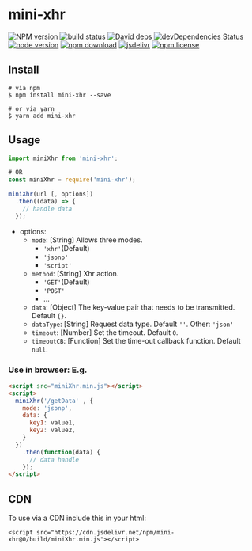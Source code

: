 # mini-xhr

[![NPM version][npm-image]][npm-url]
[![build status][travis-image]][travis-url]
[![David deps][david-image]][david-url]
[![devDependencies Status][david-dev-image]][david-dev-url]
[![node version][node-image]][node-url]
[![npm download][download-image]][download-url]
[![jsdelivr][jsdelivr-image]][jsdelivr-url]
[![npm license][license-image]][download-url]

[npm-image]: https://img.shields.io/npm/v/mini-xhr.svg?style=flat-square
[npm-url]: https://npmjs.org/package/mini-xhr
[travis-image]: https://img.shields.io/travis/cycdpo/mini-xhr.svg?style=flat-square
[travis-url]: https://travis-ci.org/cycdpo/mini-xhr
[david-image]: https://img.shields.io/david/cycdpo/mini-xhr.svg?style=flat-square
[david-url]: https://david-dm.org/cycdpo/mini-xhr
[david-dev-image]: https://david-dm.org/cycdpo/mini-xhr/dev-status.svg?style=flat-square
[david-dev-url]: https://david-dm.org/cycdpo/mini-xhr?type=dev
[node-image]: https://img.shields.io/badge/node.js-%3E=_6.0-green.svg?style=flat-square
[node-url]: http://nodejs.org/download/
[download-image]: https://img.shields.io/npm/dm/mini-xhr.svg?style=flat-square
[download-url]: https://npmjs.org/package/mini-xhr
[jsdelivr-image]: https://data.jsdelivr.com/v1/package/npm/mini-xhr/badge
[jsdelivr-url]: https://www.jsdelivr.com/package/npm/mini-xhr
[license-image]: https://img.shields.io/npm/l/mini-xhr.svg?style=flat-square

## Install
```shell
# via npm
$ npm install mini-xhr --save

# or via yarn
$ yarn add mini-xhr
```

## Usage
```javascript
import miniXhr from 'mini-xhr';

# OR
const miniXhr = require('mini-xhr');

miniXhr(url [, options])
  .then((data) => {
    // handle data
  });
```

* options:
  * `mode`: [String] Allows three modes.
    * `'xhr'`(Default)
    * `'jsonp'`
    * `'script'`
  * `method`: [String] Xhr action.
    * `'GET'`(Default)
    * `'POST'`
    * ...
  * `data`: [Object] The key-value pair that needs to be transmitted. Default `{}`.
  * `dataType`: [String] Request data type. Default `''`. Other: `'json'`
  * `timeout`: [Number] Set the timeout. Default `0`.
  * `timeoutCB`: [Function] Set the time-out callback function. Default `null`.

### Use in browser: E.g.
```html
<script src="miniXhr.min.js"></script>
<script>
  miniXhr('/getData' , {
    mode: 'jsonp',
    data: {
      key1: value1,
      key2: value2,
    }
  })
    .then(function(data) {
      // data handle
    });
</script>
```

## CDN
To use via a CDN include this in your html:
```text
<script src="https://cdn.jsdelivr.net/npm/mini-xhr@0/build/miniXhr.min.js"></script>
```

